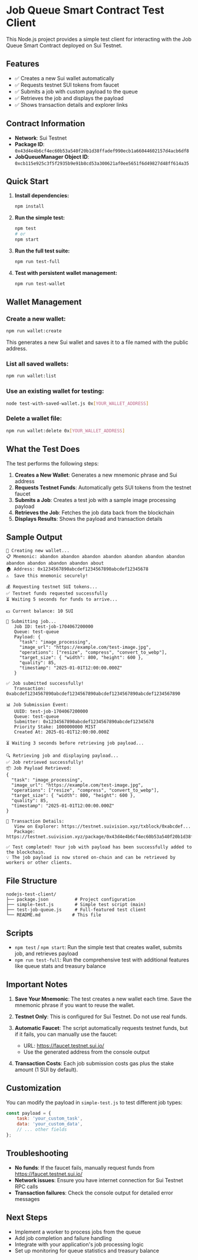 # Job Queue Smart Contract Test Client

This Node.js project provides a simple test client for interacting with the Job Queue Smart Contract deployed on Sui Testnet.

## Features

- ✅ Creates a new Sui wallet automatically
- ✅ Requests testnet SUI tokens from faucet
- ✅ Submits a job with custom payload to the queue
- ✅ Retrieves the job and displays the payload
- ✅ Shows transaction details and explorer links

## Contract Information

- **Network**: Sui Testnet
- **Package ID**: `0x43d4e4b6cf4ec60b53a540f20b1d38ffadef990ecb1a66044602157d4acb6df8`
- **JobQueueManager Object ID**: `0xcb115e925c3f5f2935b9e91b8cd53a300621af0ee5651f6d49827d48ff614a35`

## Quick Start

1. **Install dependencies:**
   ```bash
   npm install
   ```

2. **Run the simple test:**
   ```bash
   npm test
   # or
   npm start
   ```

3. **Run the full test suite:**
   ```bash
   npm run test-full
   ```

4. **Test with persistent wallet management:**
   ```bash
   npm run test-wallet
   ```

## Wallet Management

### Create a new wallet:
```bash
npm run wallet:create
```
This generates a new Sui wallet and saves it to a file named with the public address.

### List all saved wallets:
```bash
npm run wallet:list
```

### Use an existing wallet for testing:
```bash
node test-with-saved-wallet.js 0x[YOUR_WALLET_ADDRESS]
```

### Delete a wallet file:
```bash
npm run wallet:delete 0x[YOUR_WALLET_ADDRESS]
```

## What the Test Does

The test performs the following steps:

1. **Creates a New Wallet**: Generates a new mnemonic phrase and Sui address
2. **Requests Testnet Funds**: Automatically gets SUI tokens from the testnet faucet
3. **Submits a Job**: Creates a test job with a sample image processing payload
4. **Retrieves the Job**: Fetches the job data back from the blockchain
5. **Displays Results**: Shows the payload and transaction details

## Sample Output

```
🔑 Creating new wallet...
📋 Mnemonic: abandon abandon abandon abandon abandon abandon abandon abandon abandon abandon abandon about
🏠 Address: 0x1234567890abcdef1234567890abcdef12345678
⚠️  Save this mnemonic securely!

💰 Requesting testnet SUI tokens...
✅ Testnet funds requested successfully
⏳ Waiting 5 seconds for funds to arrive...

💵 Current balance: 10 SUI

📝 Submitting job...
   Job ID: test-job-1704067200000
   Queue: test-queue
   Payload: {
     "task": "image_processing",
     "image_url": "https://example.com/test-image.jpg",
     "operations": ["resize", "compress", "convert_to_webp"],
     "target_size": { "width": 800, "height": 600 },
     "quality": 85,
     "timestamp": "2025-01-01T12:00:00.000Z"
   }

✅ Job submitted successfully!
   Transaction: 0xabcdef1234567890abcdef1234567890abcdef1234567890abcdef1234567890

📊 Job Submission Event:
   UUID: test-job-1704067200000
   Queue: test-queue
   Submitter: 0x1234567890abcdef1234567890abcdef12345678
   Priority Stake: 1000000000 MIST
   Created At: 2025-01-01T12:00:00.000Z

⏳ Waiting 3 seconds before retrieving job payload...

🔍 Retrieving job and displaying payload...
✅ Job retrieved successfully!
📦 Job Payload Retrieved:
{
  "task": "image_processing",
  "image_url": "https://example.com/test-image.jpg",
  "operations": ["resize", "compress", "convert_to_webp"],
  "target_size": { "width": 800, "height": 600 },
  "quality": 85,
  "timestamp": "2025-01-01T12:00:00.000Z"
}

🔗 Transaction Details:
   View on Explorer: https://testnet.suivision.xyz/txblock/0xabcdef...
   Package: https://testnet.suivision.xyz/package/0x43d4e4b6cf4ec60b53a540f20b1d38ffadef990ecb1a66044602157d4acb6df8

✅ Test completed! Your job with payload has been successfully added to the blockchain.
💡 The job payload is now stored on-chain and can be retrieved by workers or other clients.
```

## File Structure

```
nodejs-test-client/
├── package.json          # Project configuration
├── simple-test.js        # Simple test script (main)
├── test-job-queue.js     # Full-featured test client
└── README.md            # This file
```

## Scripts

- `npm test` / `npm start`: Run the simple test that creates wallet, submits job, and retrieves payload
- `npm run test-full`: Run the comprehensive test with additional features like queue stats and treasury balance

## Important Notes

1. **Save Your Mnemonic**: The test creates a new wallet each time. Save the mnemonic phrase if you want to reuse the wallet.

2. **Testnet Only**: This is configured for Sui Testnet. Do not use real funds.

3. **Automatic Faucet**: The script automatically requests testnet funds, but if it fails, you can manually use the faucet:
   - URL: https://faucet.testnet.sui.io/
   - Use the generated address from the console output

4. **Transaction Costs**: Each job submission costs gas plus the stake amount (1 SUI by default).

## Customization

You can modify the payload in `simple-test.js` to test different job types:

```javascript
const payload = {
    task: 'your_custom_task',
    data: 'your_custom_data',
    // ... other fields
};
```

## Troubleshooting

- **No funds**: If the faucet fails, manually request funds from https://faucet.testnet.sui.io/
- **Network issues**: Ensure you have internet connection for Sui Testnet RPC calls
- **Transaction failures**: Check the console output for detailed error messages

## Next Steps

- Implement a worker to process jobs from the queue
- Add job completion and failure handling
- Integrate with your application's job processing logic
- Set up monitoring for queue statistics and treasury balance
